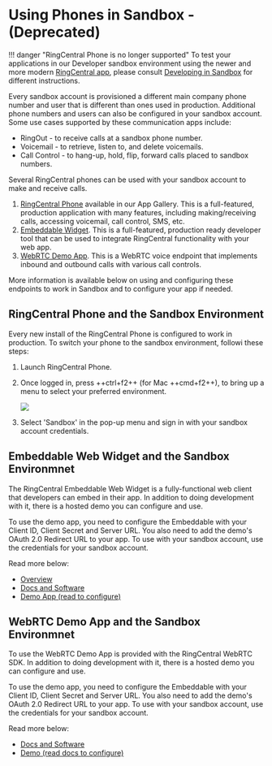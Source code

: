 # Using Phones in Sandbox - (Deprecated)

!!! danger "RingCentral Phone is no longer supported"
    To test your applications in our Developer sandbox environment using the newer and more modern [RingCentral app](https://www.ringcentral.com/apps/rc-app), please consult [Developing in Sandbox](../sandbox) for different instructions.

Every sandbox account is provisioned a different main company phone number and user that is different than ones used in production. Additional phone numbers and users can also be configured in your sandbox account. Some use cases supported by these communication apps include:

* RingOut - to receive calls at a sandbox phone number.
* Voicemail - to retrieve, listen to, and delete voicemails.
* Call Control - to hang-up, hold, flip, forward calls placed to sandbox numbers. 

Several RingCentral phones can be used with your sandbox account to make and receive calls.

1. [RingCentral Phone](https://www.ringcentral.com/apps/rc-phone) available in our App Gallery. This is a full-featured, production application with many features, including making/receiving calls, accessing voicemail, call control, SMS, etc.
1. [Embeddable Widget](https://ringcentral.github.io/ringcentral-embeddable/). This is a full-featured, production ready developer tool that can be used to integrate RingCentral functionality with your web app.
1. [WebRTC Demo App](https://ringcentral.github.io/ringcentral-web-phone/). This is a WebRTC voice endpoint that implements inbound and outbound calls with various call controls.

More information is available below on using and configuring these endpoints to work in Sandbox and to configure your app if needed.

## RingCentral Phone and the Sandbox Environment

Every new install of the RingCentral Phone is configured to work in production. To switch your phone to the sandbox environment, followi these steps:

1. Launch RingCentral Phone.

2. Once logged in, press ++ctrl+f2++ (for Mac ++cmd+f2++), to bring up a menu to select your preferred environment.
   
      <img src="../../img/rc-phone-toggle.png" class="img-fluid">
   
3. Select 'Sandbox' in the pop-up menu and sign in with your sandbox account credentials.

## Embeddable Web Widget and the Sandbox Environmnet

The RingCentral Embeddable Web Widget is a fully-functional web client that developers can embed in their app. In addition to doing development with it, there is a hosted demo you can configure and use.

To use the demo app, you need to configure the Embeddable with your Client ID, Client Secret and Server URL. You also need to add the demo's OAuth 2.0 Redirect URL to your app. To use with your sandbox account, use the credentials for your sandbox account.

Read more below:

* [Overview](https://developers.ringcentral.com/embeddable-voice.html)
* [Docs and Software](https://github.com/ringcentral/ringcentral-embeddable)
* [Demo App (read to configure)](https://ringcentral.github.io/ringcentral-embeddable)

## WebRTC Demo App and the Sandbox Environmnet

To use the WebRTC Demo App is provided with the RingCentral WebRTC SDK. In addition to doing development with it, there is a hosted demo you can configure and use.

To use the demo app, you need to configure the Embeddable with your Client ID, Client Secret and Server URL. You also need to add the demo's OAuth 2.0 Redirect URL to your app. To use with your sandbox account, use the credentials for your sandbox account.

Read more below:

* [Docs and Software](https://github.com/ringcentral/ringcentral-web-phone)
* [Demo (read docs to configure)](http://ringcentral.github.io/ringcentral-web-phone)
